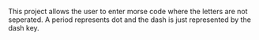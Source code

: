 This project allows the user to enter morse code where the letters are not seperated. A period represents dot and the dash is just represented by the dash key.

